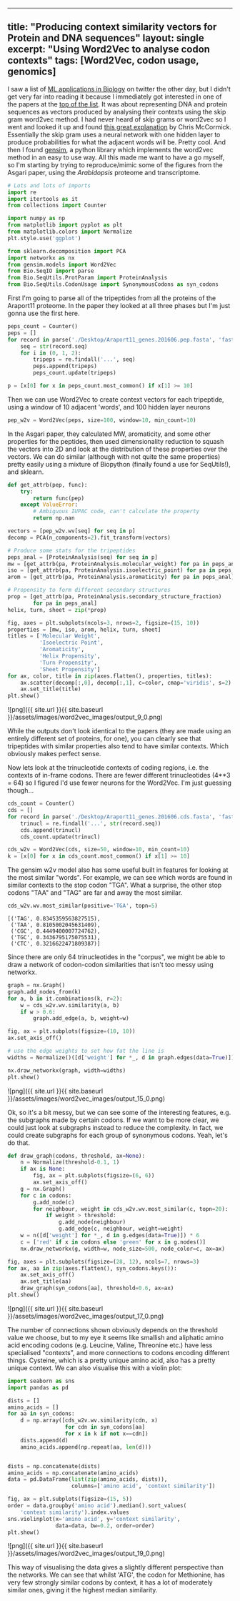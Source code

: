 
---
title: "Producing context similarity vectors for Protein and DNA sequences"
layout: single
excerpt: "Using Word2Vec to analyse codon contexts"
tags: [Word2Vec, codon usage, genomics]
---

I saw a list of [ML applications in Biology](https://github.com/hussius/deeplearning-biology) on twitter the other day, but I didn't get very far into reading it because I immediately got interested in one of the papers at the [top of the list](http://journals.plos.org/plosone/article?id=10.1371/journal.pone.0141287). It was about representing DNA and protein sequences as vectors produced by analysing their contexts using the skip gram word2vec method. I had never heard of skip grams or word2vec so I went and looked it up and found [this great explanation](http://mccormickml.com/2016/04/19/word2vec-tutorial-the-skip-gram-model/) by Chris McCormick. Essentially the skip gram uses a neural network with one hidden layer to produce probabilities for what the adjacent words will be. Pretty cool. And then I found [gensim](https://radimrehurek.com/gensim/), a python library which implements the word2vec method in an easy to use way. All this made me want to have a go myself, so I'm starting by trying to reproduce/mimic some of the figures from the Asgari paper, using the *Arabidopsis* proteome and transcriptome.


```python
# Lots and lots of imports
import re
import itertools as it
from collections import Counter

import numpy as np
from matplotlib import pyplot as plt
from matplotlib.colors import Normalize
plt.style.use('ggplot')

from sklearn.decomposition import PCA
import networkx as nx
from gensim.models import Word2Vec
from Bio.SeqIO import parse
from Bio.SeqUtils.ProtParam import ProteinAnalysis
from Bio.SeqUtils.CodonUsage import SynonymousCodons as syn_codons
```
  

First I'm going to parse all of the tripeptides from all the proteins of the Araport11 proteome. In the paper they looked at all three phases but I'm just gonna use the first here.


```python
peps_count = Counter()
peps = []
for record in parse('./Desktop/Araport11_genes.201606.pep.fasta', 'fasta'):
    seq = str(record.seq)
    for i in (0, 1, 2):
        tripeps = re.findall('...', seq)
        peps.append(tripeps)
        peps_count.update(tripeps)

p = [x[0] for x in peps_count.most_common() if x[1] >= 10]
```

Then we can use Word2Vec to create context vectors for each tripeptide, using a window of 10 adjacent 'words', and 100 hidden layer neurons


```python
pep_w2v = Word2Vec(peps, size=100, window=10, min_count=10)
```

In the Asgari paper, they calculated MW, aromaticity, and some other properties for the peptides, then used dimensionality reduction to squash the vectors into 2D and look at the distribution of these properties over the vectors. We can do similar (although with not quite the same properties) pretty easily using a mixture of Biopython (finally found a use for SeqUtils!), and sklearn.


```python
def get_attrb(pep, func):
    try:
        return func(pep)
    except ValueError:
        # Ambiguous IUPAC code, can't calculate the property
        return np.nan

vectors = [pep_w2v.wv[seq] for seq in p]
decomp = PCA(n_components=2).fit_transform(vectors)

# Produce some stats for the tripeptides
peps_anal = [ProteinAnalysis(seq) for seq in p]
mw = [get_attrb(pa, ProteinAnalysis.molecular_weight) for pa in peps_anal]
iso = [get_attrb(pa, ProteinAnalysis.isoelectric_point) for pa in peps_anal]
arom = [get_attrb(pa, ProteinAnalysis.aromaticity) for pa in peps_anal]

# Propensity to form different secondary structures
prop = [get_attrb(pa, ProteinAnalysis.secondary_structure_fraction)
        for pa in peps_anal]
helix, turn, sheet = zip(*prop)
```


```python
fig, axes = plt.subplots(ncols=3, nrows=2, figsize=(15, 10))
properties = [mw, iso, arom, helix, turn, sheet]
titles = ['Molecular Weight',
          'Isoelectric Point',
          'Aromaticity',
          'Helix Propensity',
          'Turn Propensity',
          'Sheet Propensity']
for ax, color, title in zip(axes.flatten(), properties, titles):
    ax.scatter(decomp[:,0], decomp[:,1], c=color, cmap='viridis', s=2)
    ax.set_title(title)
plt.show()
```

![png]({{ site.url }}{{ site.baseurl }}/assets/images/word2vec_images/output_9_0.png)


While the outputs don't look identical to the papers (they are made using an entirely different set of proteins, for one), you can clearly see that tripeptides with similar properties also tend to have similar contexts. Which obviously makes perfect sense.

Now lets look at the trinucleotide contexts of coding regions, i.e. the contexts of in-frame codons. There are fewer different trinucleotides (4**3 = 64) so I figured I'd use fewer neurons for the Word2Vec. I'm just guessing though...


```python
cds_count = Counter()
cds = []
for record in parse('./Desktop/Araport11_genes.201606.cds.fasta', 'fasta'):
    trinucl = re.findall('...', str(record.seq))
    cds.append(trinucl)
    cds_count.update(trinucl)

cds_w2v = Word2Vec(cds, size=50, window=10, min_count=10)
k = [x[0] for x in cds_count.most_common() if x[1] >= 10]
```

The gensim w2v model also has some useful built in features for looking at the most similar "words". For example, we can see which words are found in similar contexts to the stop codon "TGA". What a surprise, the other stop codons "TAA" and "TAG" are far and away the most similar.


```python
cds_w2v.wv.most_similar(positive='TGA', topn=5)
```




    [('TAG', 0.8345359563827515),
     ('TAA', 0.8105002045631409),
     ('CGC', 0.4449400007724762),
     ('TGC', 0.3436795175075531),
     ('CTC', 0.3216622471809387)]



Since there are only 64 trinucleotides in the "corpus", we might be able to draw a network of codon-codon similarities that isn't too messy using networkx.


```python
graph = nx.Graph()
graph.add_nodes_from(k)
for a, b in it.combinations(k, r=2):
    w = cds_w2v.wv.similarity(a, b)
    if w > 0.6:
        graph.add_edge(a, b, weight=w)

fig, ax = plt.subplots(figsize=(10, 10))
ax.set_axis_off()

# use the edge weights to set how fat the line is
widths = Normalize()([d['weight'] for *_, d in graph.edges(data=True)]) * 5

nx.draw_networkx(graph, width=widths)
plt.show()
```


![png]({{ site.url }}{{ site.baseurl }}/assets/images/word2vec_images/output_15_0.png)


Ok, so it's a bit messy, but we can see some of the interesting features, e.g. the subgraphs made by certain codons. If we want to be more clear, we could just look at subgraphs instead to reduce the complexity. In fact, we could create subgraphs for each group of synonymous codons. Yeah, let's do that.


```python
def draw_graph(codons, threshold, ax=None):
    n = Normalize(threshold-0.1, 1)
    if ax is None:
        fig, ax = plt.subplots(figsize=(6, 6))
        ax.set_axis_off()
    g = nx.Graph()
    for c in codons:
        g.add_node(c)
        for neighbour, weight in cds_w2v.wv.most_similar(c, topn=20):
            if weight > threshold:
                g.add_node(neighbour)
                g.add_edge(c, neighbour, weight=weight)
    w = n([d['weight'] for *_, d in g.edges(data=True)]) * 6
    c = ['red' if x in codons else 'green' for x in g.nodes()]
    nx.draw_networkx(g, width=w, node_size=500, node_color=c, ax=ax)

fig, axes = plt.subplots(figsize=(28, 12), ncols=7, nrows=3)
for ax, aa in zip(axes.flatten(), syn_codons.keys()):
    ax.set_axis_off()
    ax.set_title(aa)
    draw_graph(syn_codons[aa], threshold=0.6, ax=ax)
plt.show()
```


![png]({{ site.url }}{{ site.baseurl }}/assets/images/word2vec_images/output_17_0.png)


The number of connections shown obviously depends on the threshold value we choose, but to my eye it seems like smallish and aliphatic amino acid encoding codons (e.g. Leucine, Valine, Threonine etc.) have less specialised "contexts", and more connections to codons encoding different things. Cysteine, which is a pretty unique amino acid, also has a pretty unique context. We can also visualise this with a violin plot:


```python
import seaborn as sns
import pandas as pd

dists = []
amino_acids = []
for aa in syn_codons:
    d = np.array([cds_w2v.wv.similarity(cdn, x)
                  for cdn in syn_codons[aa]
                  for x in k if not x==cdn])
    dists.append(d)
    amino_acids.append(np.repeat(aa, len(d)))


dists = np.concatenate(dists)
amino_acids = np.concatenate(amino_acids)
data = pd.DataFrame(list(zip(amino_acids, dists)),
                    columns=['amino acid', 'context similarity'])

fig, ax = plt.subplots(figsize=(15, 5))
order = data.groupby('amino acid').median().sort_values(
    'context similarity').index.values
sns.violinplot(x='amino acid', y='context similarity',
               data=data, bw=0.2, order=order)
plt.show()
```


![png]({{ site.url }}{{ site.baseurl }}/assets/images/word2vec_images/output_19_0.png)


This way of visualising the data gives a slightly different perspective than the networks. We can see that whilst 'ATG', the codon for Methionine, has very few strongly similar codons by context, it has a lot of moderately similar ones, giving it the highest median similarity.  
